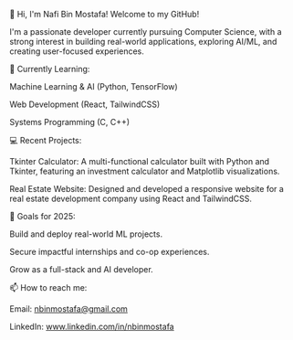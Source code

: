 👋 Hi, I'm Nafi Bin Mostafa!
Welcome to my GitHub!

I'm a passionate developer currently pursuing Computer Science, with a strong interest in building real-world applications, exploring AI/ML, and creating user-focused experiences.

🌱 Currently Learning:

Machine Learning & AI (Python, TensorFlow)

Web Development (React, TailwindCSS)

Systems Programming (C, C++)

💻 Recent Projects:

Tkinter Calculator: A multi-functional calculator built with Python and Tkinter, featuring an investment calculator and Matplotlib visualizations.

Real Estate Website: Designed and developed a responsive website for a real estate development company using React and TailwindCSS.

🚀 Goals for 2025:

Build and deploy real-world ML projects.

Secure impactful internships and co-op experiences.

Grow as a full-stack and AI developer.

📫 How to reach me:

Email: nbinmostafa@gmail.com

LinkedIn: www.linkedin.com/in/nbinmostafa
